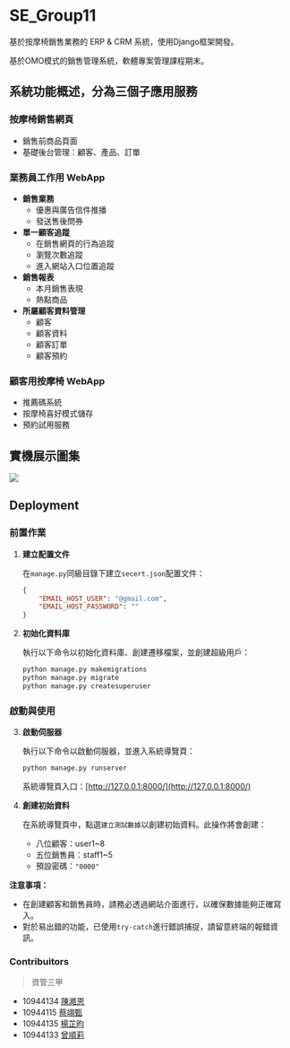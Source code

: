 # SE_Group11

基於按摩椅銷售業務的 ERP & CRM 系統，使用Django框架開發。

基於OMO模式的銷售管理系統，軟體專案管理課程期末。  

## 系統功能概述，分為三個子應用服務

### 按摩椅銷售網頁
- 銷售前商品頁面
- 基礎後台管理：顧客、產品、訂單

### 業務員工作用 WebApp
- **銷售業務**
    - 優惠與廣告信件推播
    - 發送售後問券
- **單一顧客追蹤**
    - 在銷售網頁的行為追蹤
    - 瀏覽次數追蹤
    - 進入網站入口位置追蹤
- **銷售報表**
    - 本月銷售表現
    - 熱點商品
- **所屬顧客資料管理**
    - 顧客
    - 顧客資料
    - 顧客訂單
    - 顧客預約

### 顧客用按摩椅 WebApp
- 推薦碼系統
- 按摩椅喜好模式儲存
- 預約試用服務


## 實機展示圖集

![](https://picsum.photos/id/684/600/400)


## Deployment

### 前置作業

1. **建立配置文件**

    在`manage.py`同級目錄下建立`secert.json`配置文件：

    ```json
    {
        "EMAIL_HOST_USER": "@gmail.com",
        "EMAIL_HOST_PASSWORD": ""
    }
    ```

2. **初始化資料庫**

    執行以下命令以初始化資料庫、創建遷移檔案，並創建超級用戶：

    ```bash
    python manage.py makemigrations
    python manage.py migrate
    python manage.py createsuperuser
    ```

### 啟動與使用

3. **啟動伺服器**

    執行以下命令以啟動伺服器，並進入系統導覽頁：

    ```bash
    python manage.py runserver
    ```

    系統導覽頁入口：[http://127.0.0.1:8000/](http://127.0.0.1:8000/)

4. **創建初始資料**

    在系統導覽頁中，點選`建立測試數據`以創建初始資料。此操作將會創建：

    - 八位顧客：user1~8
    - 五位銷售員：staff1~5
    - 預設密碼：`"0000"`

**注意事項：**

- 在創建顧客和銷售員時，請務必透過網站介面進行，以確保數據能夠正確寫入。
- 對於易出錯的功能，已使用`try-catch`進行錯誤捕捉，請留意終端的報錯資訊。

### Contribuitors

> 資管三甲

- 10944134 [陳澔恩](https://github.com/hank1224)
- 10944115 [蔡翊甄](https://github.com/10944115)
- 10944135 [楊芷昀](https://github.com/sheep826)
- 10944133 [曾順莉](https://github.com/zshunli)


